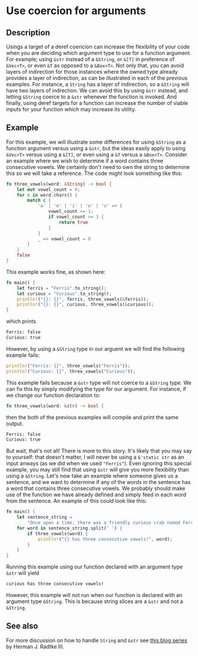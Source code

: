 # Use coercion for arguments

## Description

Usings a target of a deref coericion can increase the flexibility of your code when you are deciding which argument type to use for a function argument.  For example; using `&str` instead of a `&String`, or `&[T]` in preference of `&Vec<T>`, or even `&T` as opposed to a `&Box<T>`.  Not only that, you can avoid layers of indirection for those instances where the owned type already provides a layer of indirection, as can be illustrated in each of the previous examples.  For instance, a `String` has a layer of indirection, so a `&String` will have two layers of indrection.  We can avoid this by using `&str` instead, and letting `&String` coerce to a `&str` whenever the function is invoked.  And finally, using deref targets for a function can increase the number of viable inputs for your function which may increase its utility.

## Example

For this example, we will illustrate some differences for using `&String` as a function argument versus using a `&str`, but the ideas easily apply to using `&Vec<T>` versus using a `&[T]`, or even using a `&T` versus a `&Box<T>`.  Consider an example where we wish to determine if a word contains three consecutive vowels.  We certainly don't need to own the string to determine this so we will take a reference.  The code might look something like this:

``` rust
fn three_vowels(word: &String) -> bool {
    let mut vowel_count = 0;
    for c in word.chars() {
        match c {
            'a' | 'e' | 'i' | 'o' | 'u' => {
                vowel_count += 1;
                if vowel_count >= 3 {
                    return true
                }
            }
            _ => vowel_count = 0
        }
    }
    false
}
```

This example works fine, as shown here:

``` rust
fn main() {
    let ferris = "Ferris".to_string();
    let curious = "Curious".to_string();
    println!("{}: {}", ferris, three_vowels(&ferris));
    println!("{}: {}", curious, three_vowels(&curious));
}
```

which prints

``` bash
Ferris: false
Curious: true
```

However, by using a `&String` type in our arguent we will find the following example fails:

``` rust
println!("Ferris: {}", three_vowels("Ferris"));
println!("Curious: {}", three_vowels("Curious"));
```

This example fails because a `&str` type will not coerce to a `&String` type.  We can fix this by simply modifying the type for our argument.  For instance, if we change our function declaration to:

``` rust
fn three_vowels(word: &str) -> bool {
```

then the both of the previous examples will compile and print the same output.


``` bash
Ferris: false
Curious: true
```

But wait, that's not all!  There is more to this story.  It's likely that you may say to yourself: that doesn't matter, I will never be using a `&'static str` as an input anways (as we did when we used `"Ferris"`).  Even ignoring this special example, you may still find that using `&str` will give you more flexibility than using a `&String`.  Let's now take an example where someone gives us a sentence, and we want to determine if any of the words in the sentence has a word that contains three consecutive vowels.  We probably should make use of the function we have already defined and simply feed in each word from the sentence.  An example of this could look like this:

``` rust
fn main() {
    let sentence_string = 
        "Once upon a time, there was a friendly curious crab named Ferris".to_string();
    for word in sentence_string.split(' ') {
        if three_vowels(word) {
            println!("{} has three consecutive vowels!", word);
        }
    }
}
```

Running this example using our function declared with an argument type `&str` will yield

``` bash
curious has three consecutive vowels!
```

However, this example will not run when our function is declared with an argument type `&String`.  This is because string slices are a `&str` and not a `&String`.

## See also

For more discussion on how to handle `String` and `&str` see [this blog series](http://hermanradtke.com/2015/05/03/string-vs-str-in-rust-functions.html) by Herman J. Radtke III.
